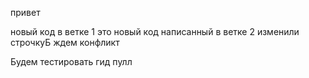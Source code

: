 привет

новый код в ветке 1
это новый код написанный в ветке 2
изменили строчкуБ ждем конфликт

Будем тестировать гид пулл
